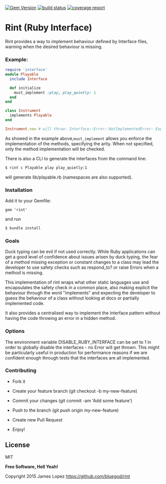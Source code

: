 [![Gem Version](https://badge.fury.io/rb/rint.svg)](https://badge.fury.io/rb/rint) 
[![build status](https://gitlab.com/jameslopez/rint/badges/master/build.svg)](https://gitlab.com/jameslopez/rint/commits/master)
[![coverage report](https://gitlab.com/jameslopez/rint/badges/master/coverage.svg)](https://gitlab.com/jameslopez/rint/commits/master)

# Rint (Ruby Interface)

Rint provides a way to implement behaviour defined by Interface files, warning when the desired behaviour is missing.

### Example:

```ruby
require 'interface'
module Playable
  include Interface

  def initialize
    must_implement :play, play_quietly: 1
  end
end

class Instrument
  implements Playable
end

Instrument.new # will throw: Interface::Error::NotImplementedError: Expected Instrument to implement play for interface Playable
```

As showed in the example above,`must_implement` allows you enforce the implementation of the methods, specifying the arity. When not specified, only the method implementation will be checked.

There is also a CLI to generate the interfaces from the command line:
```sh
$ rint c Playable play play_quietly:1
```
will generate lib/playable.rb (namespaces are also supported).

### Installation

Add it to your Gemfile:

`gem 'rint'`

and run

```sh
$ bundle install
```

### Goals

Duck typing can be evil if not used correctly. While Ruby applications can get a good level of confidence about issues arisen by duck typing, the fear of a method missing exception or constant changes to a class may lead the developer to use safety checks such as respond_to? or raise Errors when a method is missing.

This implementation of rint wraps what other static languages use and encapsulates the safety check in a common place, also making explicit the behaviour through the word "implements" and expecting the developer to guess the behaviour of a class without looking at docs or partially implemented code.

It also provides a centralised way to implement the interface pattern without having the code throwing an error in a hidden method.

### Options

The environment variable DISABLE_RUBY_INTERFACE can be set to 1 in order to globally disable the interfaces - no Error will get thrown. This might be particularly useful in production for performance reasons if we are confident enough through tests that the interfaces are all implemented.

### Contributing

- Fork it

- Create your feature branch (git checkout -b my-new-feature)

- Commit your changes (git commit -am 'Add some feature')

- Push to the branch (git push origin my-new-feature)

- Create new Pull Request

- Enjoy!


License
----

MIT

**Free Software, Hell Yeah!**

Copyright 2015 James Lopez https://github.com/bluegod/rint
